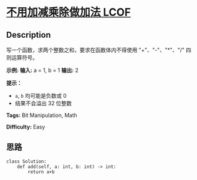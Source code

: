 # [不用加减乘除做加法 LCOF][title]

## Description

写一个函数，求两个整数之和，要求在函数体内不得使用 "+"、"-"、"*"、"/" 四则运算符号。



**示例:**
            **输入:** a = 1, b = 1    **输出:** 2



**提示：**

  * `a`, `b` 均可能是负数或 0
  * 结果不会溢出 32 位整数


**Tags:** Bit Manipulation, Math

**Difficulty:** Easy

## 思路

``` python3
class Solution:
    def add(self, a: int, b: int) -> int:
        return a+b
```

[title]: https://leetcode-cn.com/problems/bu-yong-jia-jian-cheng-chu-zuo-jia-fa-lcof
